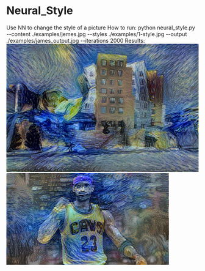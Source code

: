 # Neural_Style
Use NN to change the style of a picture
How to run:
python neural_style.py --content ./examples/jemes.jpg --styles ./examples/1-style.jpg --output ./examples/james_output.jpg --iterations 2000
Results:
![image text](https://github.com/Jesse233/Neural_Style/blob/master/pic/MIT_out.jpg)
![image text](https://github.com/Jesse233/Neural_Style/blob/master/pic/james_out.jpg)
